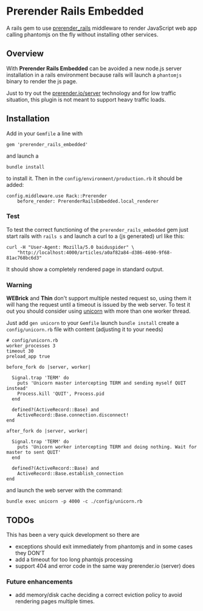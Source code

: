 Prerender Rails Embedded
========================
A rails gem to use [prerender_rails](https://github.com/prerender/prerender_rails) middleware
to render JavaScript web app calling phantomjs on the fly without installing other services.

### <a id='middleware'></a>
## Overview

With **Prerender Rails Embedded** can be avoided a new node.js server installation in a
rails environment because rails will launch a `phantomjs` binary to render the js page.

Just to try out the [prerender.io/server](https://prerender.io/server) technology
and for low traffic situation, this plugin is not meant to support heavy traffic loads.

### <a id='installation'></a>
## Installation

Add in your `Gemfile` a line with

    gem 'prerender_rails_embedded'

and launch a

    bundle install

to install it. Then in the `config/environment/production.rb` it should be added:

    config.middleware.use Rack::Prerender
        before_render: PrerenderRailsEmbedded.local_renderer


### <a id='test'></a>
### Test

To test the correct functioning of the `prerender_rails_embedded` gem just start rails
with `rails s` and launch a curl to a (js generated) url like this:

    curl -H "User-Agent: Mozilla/5.0 baiduspider" \
        "http://localhost:4000/articles/a0af82a84-d386-4690-9f68-81ac768bc6d3"

It should show a completely rendered page in standard output.

### Warning

**WEBrick** and **Thin** don't support multiple nested request so, using them it will
hang the request until a timeout is issued by the web server. To test it out you should
consider using [unicorn](http://unicorn.bogomips.org/) with more than one worker thread.

Just add `gen unicorn` to your `Gemfile` launch `bundle install` create a `config/unicorn.rb`
file with content (adjusting it to your needs)

    # config/unicorn.rb
    worker_processes 3
    timeout 30
    preload_app true

    before_fork do |server, worker|

      Signal.trap 'TERM' do
        puts 'Unicorn master intercepting TERM and sending myself QUIT instead'
        Process.kill 'QUIT', Process.pid
      end

      defined?(ActiveRecord::Base) and
        ActiveRecord::Base.connection.disconnect!
    end

    after_fork do |server, worker|

      Signal.trap 'TERM' do
        puts 'Unicorn worker intercepting TERM and doing nothing. Wait for master to sent QUIT'
      end

      defined?(ActiveRecord::Base) and
        ActiveRecord::Base.establish_connection
    end


and launch the web server with the command:

    bundle exec unicorn -p 4000 -c ./config/unicorn.rb

### <a id='todos'></a>
## TODOs

This has been a very quick development so there are

 * exceptions should exit immediately from phantomjs and in some cases they DON'T
 * add a timeout for too long phantojs processing
 * support 404 and error code in the same way prerender.io (server) does

### Future enhancements
 * add memory/disk cache deciding a correct eviction policy to avoid rendering pages
  multiple times.

